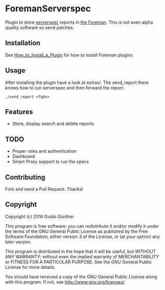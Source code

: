 # ForemanServerspec

Plugin to store [serverspec][] reports in [the Foreman][]. This is not even alpha
quality software so send patches.

## Installation

See [How_to_Install_a_Plugin](http://projects.theforeman.org/projects/foreman/wiki/How_to_Install_a_Plugin)
for how to install Foreman plugins

## Usage

After installing the plugin have a look at extras/. The send_report there knows
how to run serverspec and then forward the report:

    ./send_report <fqdn>

## Features

* Store, display search and delete reports

## TODO

* Proper roles and authentication
* Dashboard
* Smart Proxy support to run the specs

## Contributing

Fork and send a Pull Request. Thanks!

## Copyright

Copyright (c) 2016 Guido Günther

This program is free software: you can redistribute it and/or modify
it under the terms of the GNU General Public License as published by
the Free Software Foundation, either version 3 of the License, or
(at your option) any later version.

This program is distributed in the hope that it will be useful,
but WITHOUT ANY WARRANTY; without even the implied warranty of
MERCHANTABILITY or FITNESS FOR A PARTICULAR PURPOSE.  See the
GNU General Public License for more details.

You should have received a copy of the GNU General Public License
along with this program.  If not, see <http://www.gnu.org/licenses/>.

[serverspec]: http://serverspec.org/
[the Foreman]: https://theforeman.org/
